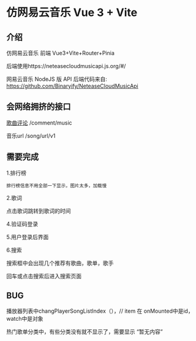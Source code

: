 # 仿网易云音乐 Vue 3 + Vite

## 介绍

仿网易云音乐 前端 Vue3+Vite+Router+Pinia

后端使用https://neteasecloudmusicapi.js.org/#/

网易云音乐 NodeJS 版 API 后端代码来自: https://github.com/Binaryify/NeteaseCloudMusicApi

## 会网络拥挤的接口

[歌曲评论](https://docs.neteasecloudmusicapi.binaryify.com/#/?id=%e6%ad%8c%e6%9b%b2%e8%af%84%e8%ae%ba) /comment/music

音乐url  /song/url/v1

## 需要完成

1.排行榜

    排行榜信息不用全部一下显示，图片太多，加载慢

2.歌词

   点击歌词跳转到歌词的时间

4.验证码登录

5.用户登录后界面

6.搜索

搜索框中会出现几个推荐有歌曲，歌单，歌手

回车或点击搜索后进入搜索页面

## BUG

播放器列表中changPlayerSongListIndex（），// item 在  onMounted中是id，watch中是对象

热门歌单分类中，有些分类没有就不显示了，需要显示 “暂无内容”

